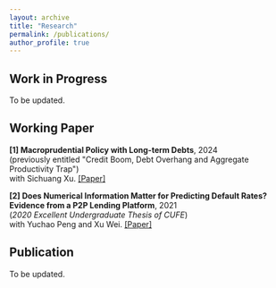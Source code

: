 ```yaml
---
layout: archive
title: "Research"
permalink: /publications/
author_profile: true
---
```


Work in Progress
----------
To be updated.

Working Paper
----------
**[1] Macroprudential Policy with Long-term Debts**, 2024 <br>
(previously entitled "Credit Boom, Debt Overhang and Aggregate Productivity Trap") <br>
with Sichuang Xu. [[Paper]](../assets/Prudential2024.pdf)

**[2] Does Numerical Information Matter for Predicting Default Rates? Evidence from a P2P Lending Platform**, 2021 <br>
(*2020 Excellent Undergraduate Thesis of CUFE*) <br>
with Yuchao Peng and Xu Wei. [[Paper]](../assets/Numerical2021.pdf)

Publication
----------
To be updated.
